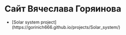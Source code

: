 # Сайт Вячеслава Горяинова
<ul><li>[Solar system project](https://gorinich666.github.io/projects/Solar_system/)</li>



</ul>
